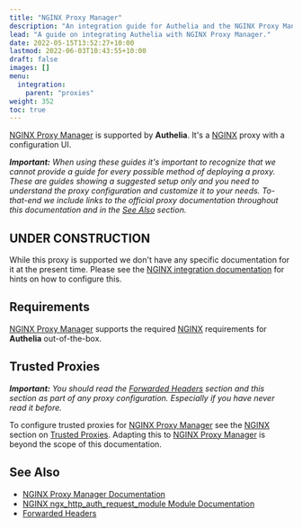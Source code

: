 ```yaml
---
title: "NGINX Proxy Manager"
description: "An integration guide for Authelia and the NGINX Proxy Manager reverse proxy"
lead: "A guide on integrating Authelia with NGINX Proxy Manager."
date: 2022-05-15T13:52:27+10:00
lastmod: 2022-06-03T10:43:55+10:00
draft: false
images: []
menu:
  integration:
    parent: "proxies"
weight: 352
toc: true
---
```


[NGINX Proxy Manager] is supported by __Authelia__. It's a [NGINX] proxy with a configuration UI.

*__Important:__ When using these guides it's important to recognize that we cannot provide a guide for every possible
method of deploying a proxy. These are guides showing a suggested setup only and you need to understand the proxy
configuration and customize it to your needs. To-that-end we include links to the official proxy documentation
throughout this documentation and in the [See Also](#see-also) section.*

## UNDER CONSTRUCTION

While this proxy is supported we don't have any specific documentation for it at the present time. Please see the
[NGINX integration documentation](nginx.md) for hints on how to configure this.

## Requirements

[NGINX Proxy Manager] supports the required [NGINX](nginx.md#requirements) requirements for __Authelia__ out-of-the-box.

## Trusted Proxies

*__Important:__ You should read the [Forwarded Headers] section and this section as part of any proxy configuration.
Especially if you have never read it before.*

To configure trusted proxies for [NGINX Proxy Manager] see the [NGINX] section on
[Trusted Proxies](nginx.md#trusted-proxies). Adapting this to [NGINX Proxy Manager] is beyond the scope of
this documentation.

## See Also

* [NGINX Proxy Manager Documentation](https://nginxproxymanager.com/setup/)
* [NGINX ngx_http_auth_request_module Module Documentation](https://nginx.org/en/docs/http/ngx_http_auth_request_module.html)
* [Forwarded Headers]

[NGINX Proxy Manager]: https://nginxproxymanager.com/
[NGINX]: https://www.nginx.com/
[Forwarded Headers]: fowarded-headers
